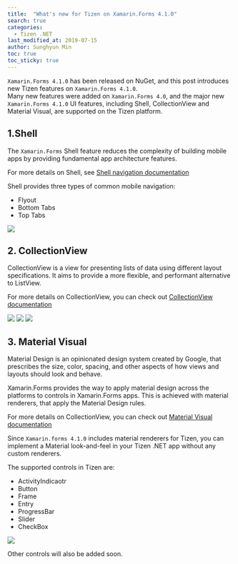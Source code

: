 ```yaml
---
title:  "What's new for Tizen on Xamarin.Forms 4.1.0"
search: true
categories:
  - Tizen .NET
last_modified_at: 2019-07-15
author: Sunghyun Min
toc: true
toc_sticky: true
---
```



`Xamarin.Forms 4.1.0` has been released on NuGet, and this post introduces new Tizen features on `Xamarin.Forms 4.1.0`. <br/>
Many new features were added on `Xamarin.Forms 4.0`, and the major new `Xamarin.Forms 4.1.0` UI features, including Shell, CollectionView and Material Visual, are supported on the Tizen platform.

## 1.Shell
The `Xamarin.Forms` Shell feature reduces the complexity of building mobile apps by providing fundamental app architecture features.

For more details on Shell, see [Shell navigation documentation](https://docs.microsoft.com/en-us/xamarin/xamarin-forms/app-fundamentals/shell/introduction)

Shell provides three types of common mobile navigation:
 - Flyout
 - Bottom Tabs
 - Top Tabs

![][shell]
 
## 2. CollectionView
CollectionView is a view for presenting lists of data using different layout specifications. It aims to provide a more flexible, and performant alternative to ListView.

For more details on CollectionView, you can check out [CollectionView documentation](https://docs.microsoft.com/en-us/xamarin/xamarin-forms/user-interface/collectionview/)<br/>

![][collectionview1]
![][collectionview2]
![][collectionview3]

## 3. Material Visual

Material Design is an opinionated design system created by Google, that prescribes the size, color, spacing, and other aspects of how views and layouts should look and behave.

Xamarin.Forms provides the way to apply material design across the platforms to controls in Xamarin.Forms apps.
This is achieved with material renderers, that apply the Material Design rules.

For more details on CollectionView, you can check out [Material Visual documentation](https://docs.microsoft.com/en-us/xamarin/xamarin-forms/user-interface/visual/material-visual)


Since `Xamarin.forms 4.1.0` includes material renderers for Tizen, you can implement a Material look-and-feel in your Tizen .NET app without any custom renderers.

The supported controls in Tizen are:
 - ActivityIndicaotr
 - Button
 - Frame
 - Entry
 - ProgressBar
 - Slider
 - CheckBox <br/>

![][visual]
 
Other controls will also be added soon.


[shell]: {{site.url}}{{site.baseurl}}/assets/images/posts/whats-new-for-tizen-on-forms-410/shell.gif
[collectionview1]: {{site.url}}{{site.baseurl}}/assets/images/posts/whats-new-for-tizen-on-forms-410/collectionView.gif
[collectionview2]: {{site.url}}{{site.baseurl}}/assets/images/posts/whats-new-for-tizen-on-forms-410/collectionView2.gif
[collectionview3]: {{site.url}}{{site.baseurl}}/assets/images/posts/whats-new-for-tizen-on-forms-410/collectionView3.gif
[visual]: {{site.url}}{{site.baseurl}}/assets/images/posts/whats-new-for-tizen-on-forms-410/visual.gif
